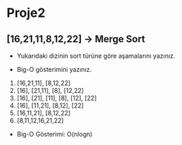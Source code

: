 # Proje2

## [16,21,11,8,12,22] -> Merge Sort

* Yukarıdaki dizinin sort türüne göre aşamalarını yazınız.

* Big-O gösterimini yazınız.

1. [16,21,11], [8,12,22]
2. [16], [21,11], [8], [12,22]
3. [16], [21], [11], [8], [12], [22]
4. [16], [11,21], [8,12], [22]
5. [16,11,21], [8,12,22]
6. [8,11,12,16,21,22]

* Big-O Gösterimi: O(nlogn)